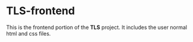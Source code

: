 # TLS-frontend

This is the frontend portion of the **TLS** project. It includes the user normal html and css files.
